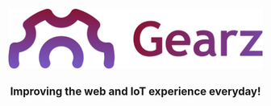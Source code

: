 <p align="middle">
  <img src="/gearz-logo.png" width="550"></img>
  <h2 align="middle">Improving the web and IoT experience everyday!</h2>
</p>
